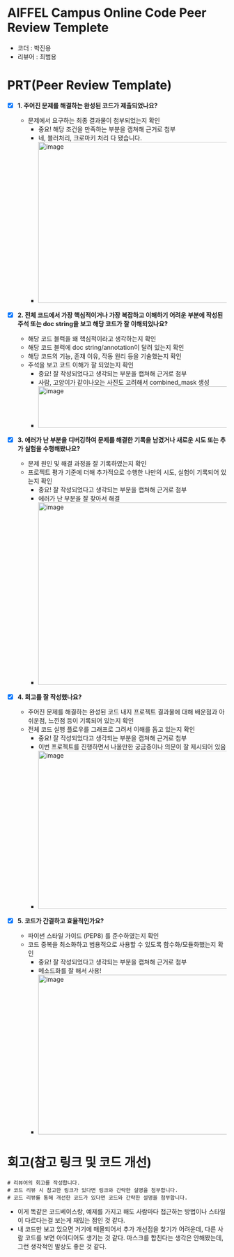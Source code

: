 # AIFFEL Campus Online Code Peer Review Templete
- 코더 : 박진용
- 리뷰어 : 최범용


# PRT(Peer Review Template)
- [x]  **1. 주어진 문제를 해결하는 완성된 코드가 제출되었나요?**
    - 문제에서 요구하는 최종 결과물이 첨부되었는지 확인
        - 중요! 해당 조건을 만족하는 부분을 캡쳐해 근거로 첨부
        - 네, 블러처리, 크로마키 처리 다 됐습니다.
        - <img width="565" height="369" alt="image" src="https://github.com/user-attachments/assets/c4b3c3af-a37e-4eea-9621-a11afb280de7" />

    
- [x]  **2. 전체 코드에서 가장 핵심적이거나 가장 복잡하고 이해하기 어려운 부분에 작성된 
주석 또는 doc string을 보고 해당 코드가 잘 이해되었나요?**
    - 해당 코드 블럭을 왜 핵심적이라고 생각하는지 확인
    - 해당 코드 블럭에 doc string/annotation이 달려 있는지 확인
    - 해당 코드의 기능, 존재 이유, 작동 원리 등을 기술했는지 확인
    - 주석을 보고 코드 이해가 잘 되었는지 확인
        - 중요! 잘 작성되었다고 생각되는 부분을 캡쳐해 근거로 첨부
        - 사람, 고양이가 같이나오는 사진도 고려해서 combined_mask 생성
        - <img width="629" height="95" alt="image" src="https://github.com/user-attachments/assets/7baa1b60-545a-4f00-9907-36b3d7ccf1f6" />


        
- [x]  **3. 에러가 난 부분을 디버깅하여 문제를 해결한 기록을 남겼거나
새로운 시도 또는 추가 실험을 수행해봤나요?**
    - 문제 원인 및 해결 과정을 잘 기록하였는지 확인
    - 프로젝트 평가 기준에 더해 추가적으로 수행한 나만의 시도, 
    실험이 기록되어 있는지 확인
        - 중요! 잘 작성되었다고 생각되는 부분을 캡쳐해 근거로 첨부
        - 에러가 난 부분을 잘 찾아서 해결
        - <img width="673" height="418" alt="image" src="https://github.com/user-attachments/assets/951c6b50-79c7-4743-8869-c8c59788d3b0" />
        
- [x]  **4. 회고를 잘 작성했나요?**
    - 주어진 문제를 해결하는 완성된 코드 내지 프로젝트 결과물에 대해
    배운점과 아쉬운점, 느낀점 등이 기록되어 있는지 확인
    - 전체 코드 실행 플로우를 그래프로 그려서 이해를 돕고 있는지 확인
        - 중요! 잘 작성되었다고 생각되는 부분을 캡쳐해 근거로 첨부
        - 이번 프로젝트를 진행하면서 나올만한 궁금증이나 의문이 잘 제시되어 있음
        - <img width="660" height="362" alt="image" src="https://github.com/user-attachments/assets/d2f2ba63-cd17-43c0-a9bf-bdcc2860c375" />

        
- [x]  **5. 코드가 간결하고 효율적인가요?**
    - 파이썬 스타일 가이드 (PEP8) 를 준수하였는지 확인
    - 코드 중복을 최소화하고 범용적으로 사용할 수 있도록 함수화/모듈화했는지 확인
        - 중요! 잘 작성되었다고 생각되는 부분을 캡쳐해 근거로 첨부
        - 메소드화를 잘 해서 사용!
        - <img width="886" height="366" alt="image" src="https://github.com/user-attachments/assets/65f218a5-277a-4ccd-b34f-3c7db8887828" />



# 회고(참고 링크 및 코드 개선)
```
# 리뷰어의 회고를 작성합니다.
# 코드 리뷰 시 참고한 링크가 있다면 링크와 간략한 설명을 첨부합니다.
# 코드 리뷰를 통해 개선한 코드가 있다면 코드와 간략한 설명을 첨부합니다.
```
- 이게 똑같은 코드베이스랑, 예제를 가지고 해도 사람마다 접근하는 방법이나 스타일이 다르다는걸 보는게 재밌는 점인 것 같다.
- 내 코드만 보고 있으면 거기에 매몰되어서 추가 개선점을 찾기가 어려운데, 다른 사람 코드를 보면 아이디어도 생기는 것 같다. 마스크를 합친다는 생각은 안해봤는데, 그런 생각적인 발상도 좋은 것 같다.
